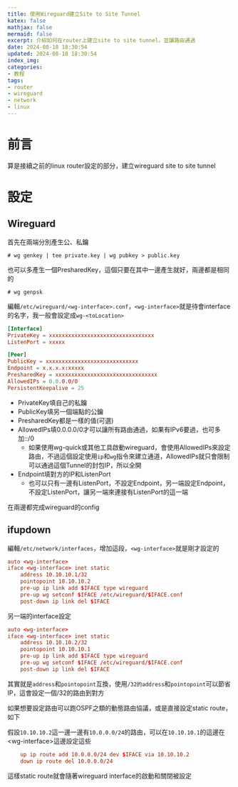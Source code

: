 ```yaml
---
title: 使用Wireguard建立Site to Site Tunnel
katex: false
mathjax: false
mermaid: false
excerpt: 介紹如何在router上建立site to site tunnel，並讓路由通過
date: 2024-08-18 18:30:54
updated: 2024-08-18 18:30:54
index_img:
categories:
- 教程
tags:
- router
- wireguard
- network
- linux
---
```


# 前言

算是接續之前的linux router設定的部分，建立wireguard site to site tunnel

# 設定

## Wireguard

首先在兩端分別產生公、私鑰

```shell
# wg genkey | tee private.key | wg pubkey > public.key
```

也可以多產生一個PresharedKey，這個只要在其中一邊產生就好，兩邊都是相同的

```shell
# wg genpsk
```

編輯`/etc/wireguard/<wg-interface>.conf`，`<wg-interface>`就是待會interface的名字，我一般會設定成`wg-<toLocation>`

```conf
[Interface]
PrivateKey = xxxxxxxxxxxxxxxxxxxxxxxxxxxxxxxxx
ListenPort = xxxxx

[Peer]
PublicKey = xxxxxxxxxxxxxxxxxxxxxxxxxxxxx
Endpoint = x.x.x.x:xxxxx
PresharedKey = xxxxxxxxxxxxxxxxxxxxxxxxxxxxxxxx
AllowedIPs = 0.0.0.0/0
PersistentKeepalive = 25
```

- PrivateKey填自己的私鑰
- PublicKey填另一個端點的公鑰
- PresharedKey都是一樣的值(可選)
- AllowedIPs填0.0.0.0/0才可以讓所有路由通過，如果有IPv6要過，也可多加::/0
  - 如果使用wg-quick或其他工具啟動wireguard，會使用AllowedIPs來設定路由，不過這個設定使用`ip`和`wg`指令來建立通道，AllowedIPs就只會限制可以通過這個Tunnel的封包IP，所以全開
- Endpoint填對方的IP和ListenPort
  - 也可以只有一邊有ListenPort，不設定Endpoint，另一端設定Endpoint，不設定ListenPort，讓另一端來連接有ListenPort的這一端

在兩邊都完成wireguard的config

## ifupdown

編輯`/etc/network/interfaces`，增加這段，`<wg-interface>`就是剛才設定的

```conf
auto <wg-interface>
iface <wg-interface> inet static
    address 10.10.10.1/32
    pointopoint 10.10.10.2
    pre-up ip link add $IFACE type wireguard
    pre-up wg setconf $IFACE /etc/wireguard/$IFACE.conf
    post-down ip link del $IFACE
```

另一端的interface設定

```conf
auto <wg-interface>
iface <wg-interface> inet static
    address 10.10.10.2/32
    pointopoint 10.10.10.1
    pre-up ip link add $IFACE type wireguard
    pre-up wg setconf $IFACE /etc/wireguard/$IFACE.conf
    post-down ip link del $IFACE
```

其實就是`address`和`pointopoint`互換，使用`/32的address`和`pointopoint`可以節省IP，這會設定一個/32的路由到對方

如果想要設定路由可以跑OSPF之類的動態路由協議，或是直接設定static route，如下

假設`10.10.10.2`這一邊一邊有`10.0.0.0/24`的路由，可以在`10.10.10.1`的這邊在\<wg-interface\>這邊設定這些

```conf
    up ip route add 10.0.0.0/24 dev $IFACE via 10.10.10.2
    down ip route del 10.0.0.0/24
```

這樣static route就會隨著wireguard interface的啟動和關閉被設定
